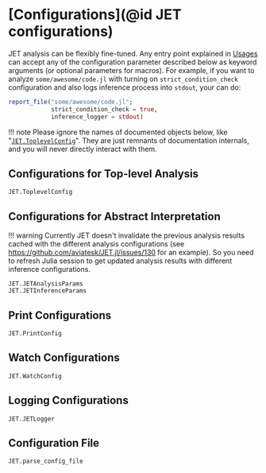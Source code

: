 # [Configurations](@id JET configurations)

JET analysis can be flexibly fine-tuned.
Any entry point explained in [Usages](@ref) can accept any of the configuration parameter described below as keyword
arguments (or optional parameters for macros).
For example, if you want to analyze `some/awesome/code.jl` with turning on `strict_condition_check` configuration and
also logs inference process into `stdout`, your can do:
```julia
report_file("some/awesome/code.jl";
            strict_condition_check = true,
            inference_logger = stdout)
```

!!! note
    Please ignore the names of documented objects below, like "[`JET.ToplevelConfig`](@ref)".
    They are just remnants of documentation internals, and you will never directly interact with them.

## Configurations for Top-level Analysis

```@docs
JET.ToplevelConfig
```


## Configurations for Abstract Interpretation

!!! warning
    Currently JET doesn't invalidate the previous analysis results cached with the different analysis configurations
    (see <https://github.com/aviatesk/JET.jl/issues/130> for an example).
    So you need to refresh Julia session to get updated analysis results with different inference configurations.

```@docs
JET.JETAnalysisParams
JET.JETInferenceParams
```


## Print Configurations

```@docs
JET.PrintConfig
```


## Watch Configurations

```@docs
JET.WatchConfig
```


## Logging Configurations

```@docs
JET.JETLogger
```


## Configuration File

```@docs
JET.parse_config_file
```
